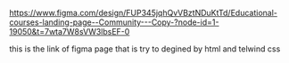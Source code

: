 https://www.figma.com/design/FUP345jqhQvVBztNDuKtTd/Educational-courses-landing-page--Community---Copy-?node-id=1-19050&t=7wta7W8sVW3lbsEF-0

this is the link of figma page that is try to degined by html and telwind css

